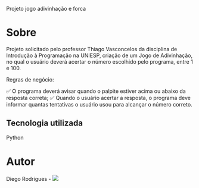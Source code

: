  Projeto jogo adivinhação e forca 

# Sobre
Projeto solicitado pelo professor Thiago Vasconcelos da disciplina de Introdução à Programação na UNIESP, criação de um Jogo de Adivinhação, no qual o usuário deverá acertar o número escolhido pelo programa, entre 1 e 100.

Regras de negócio:

 ✅ O programa deverá avisar quando o palpite estiver acima ou abaixo da resposta correta;
 ✅ Quando o usuário acertar a resposta, o programa deve informar quantas tentativas o usuário usou para alcançar o número correto.

## Tecnologia utilizada
Python

# Autor
Diego Rodrigues - <a href="https://www.linkedin.com/in/devdiegobrt/" target="_blank"><img src="https://img.shields.io/badge/-LinkedIn-%230077B5?style=for-the-badge&logo=linkedin&logoColor=white" target="_blank"></a>
